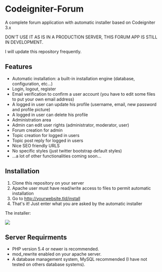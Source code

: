 # Codeigniter-Forum
A complete forum application with automatic installer based on Codeigniter 3.x

DON'T USE IT AS IS IN A PRODUCTION SERVER, THIS FORUM APP IS STILL IN DEVELOPMENT.

I will update this repository frequently.

## Features
- Automatic installation: a built-in installation engine (database, configuration, etc...)
- Login, logout, register
- Email verification to confirm a user account (you have to edit some files to put your own email address)
- A logged in user can update his profile (username, email, new password and profile picture)
- A logged in user can delete his profile
- Administration area
- Admin can edit user rights (administrator, moderator, user)
- Forum creation for admin
- Topic creation for logged in users
- Topic post reply for logged in users
- Nice SEO friendly URLS
- No specific styles (just twitter bootstrap default styles)
- ...a lot of other functionalities coming soon...

## Installation
1. Clone this repository on your server
2. Apache user must have read/write access to files to permit automatic installation
3. Go to http://yourwebsite.tld/install
4. That's it! Just enter what you are asked by the automatic installer

The installer:

![](https://cloud.githubusercontent.com/assets/5358048/7374056/6858130a-edd0-11e4-9250-0ef62c48f584.png)

## Server Requirments
- PHP version 5.4 or newer is recommended.
- mod_rewrite enabled on your apache server.
- A database management system, MySQL recommended (I have not tested on others database systems).
